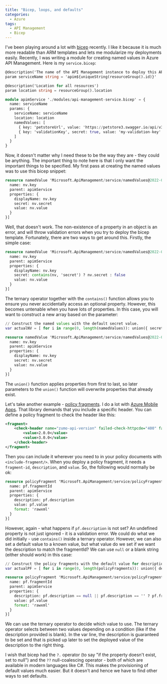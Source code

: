 ```yaml
---
title: "Bicep, loops, and defaults"
categories:
  - Azure
tags:
  - API Management
  - Bicep
---
```


I've been playing around a lot with [bicep](https://learn.microsoft.com/azure/azure-resource-manager/bicep/overview) recently.  I like it because it is much more readable than ARM templates and lets me modularize my deployments easily.  Recently, I was writing a module for creating named values in Azure API Management.  Here is my `service.bicep`:

``` terraform
@description('The name of the API Management instance to deploy this API to.')
param serviceName string = 'apim${uniqueString(resourceGroup().id)}'

@description('Location for all resources')
param location string = resourceGroup().location

module apimService './modules/api-management-service.bicep' = {
  name: serviceName
  params: {
    serviceName: serviceName
    location: location
    namedValues: [
      { key: 'petstoreUrl', value: 'https://petstore3.swagger.io/api/v3' }
      { key: 'validationKey', secret: true, value: 'my-validation-key' }
    ]
  }
}
```

Now, it doesn't matter why I need these to be the way they are - they could be anything.  The important thing to note here is that I only want the important things to be specified.  My first pass at creating the named values was to use this bicep snippet:

``` terraform
resource namedValue 'Microsoft.ApiManagement/service/namedValues@2022-04-01-preview' = [for nv in namedValues: {
  name: nv.key
  parent: apimService
  properties: {
    displayName: nv.key
    secret: nv.secret
    value: nv.value
  }
}]
```

Well, that doesn't work.  The non-existence of a property in an object is an error, and will throw validation errors when you try to deploy the bicep template. Fortunately, there are two ways to get around this.  Firstly, the simple case:

``` terraform
resource namedValue 'Microsoft.ApiManagement/service/namedValues@2022-04-01-preview' = [for nv in namedValues: {
  name: nv.key
  parent: apimService
  properties: {
    displayName: nv.key
    secret: contains(nv, 'secret') ? nv.secret : false
    value: nv.value
  }
}]
```

The ternary operator together with the `contains()` function allows you to ensure you never accidentally access an optional property.  However, this becomes untenable when you have lots of properties.  In this case, you will want to construct a new array based on the parameter:

``` terraform
// Construct the named values with the default secret value.
var actualNV = [ for i in range(0, length(namedValues)): union({ secret: false }, namedValues[i]) ]

resource namedValue 'Microsoft.ApiManagement/service/namedValues@2022-04-01-preview' = [for nv in actualNV: {
  name: nv.key
  parent: apimService
  properties: {
    displayName: nv.key
    secret: nv.secret
    value: nv.value
  }
}]
```

The `union()` function applies properties from first to last, so later parameters to the `union()` function will overwrite properties that already exist.  

Let's take another example - [policy fragments](https://learn.microsoft.com/azure/api-management/policy-fragments).  I do a lot with [Azure Mobile Apps](https://github.com/azure/azure-mobile-apps).  That library demands that you include a specific header.  You can define a policy fragment to check the header like this:

``` xml
<fragment>
    <check-header name="zumo-api-version" failed-check-httpcde="400" failed-check-error-message="Bad Request" ignore-case="true">
        <value>2.0.0</value>
        <value>3.0.0</value>
    </check-header>
</fragment>
```

Then you can include it wherever you need to in your policy documents with `<include-fragment/>`.  When you deploy a policy fragment, it needs a `fragment-id`, `description`, and `value`.  So, the following would normally be ok:

``` terraform
resource policyFragment 'Microsoft.ApiManagement/service/policyFragments@2022-04-01-preview' = [ for pf in policyFragments: {
  name: pf.fragmentId
  parent: apimService
  properties: {
    description: pf.description
    value: pf.value
    format: 'rawxml'
  }
}]
```

However, again - what happens if `pf.description` is not set?  An undefined property is not just ignored - it is a validation error.  We could do what we did initially - use `contains()` inside a ternary operator.  However, we can also set a default value to a known value, but what value do we set if we want the description to match the fragmentId?  We can use `null` or a blank string (either should work) in this case:

``` terraform
// Construct the policy fragments with the default value for description.
var actualPF = [ for i in range(0, length(policyFragments)): union({ description: '' }, namedValues[i]) ]

resource policyFragment 'Microsoft.ApiManagement/service/policyFragments@2022-04-01-preview' = [ for pf in actualPF: {
  name: pf.fragmentId
  parent: apimService
  properties: {
    description: pf.description == null || pf.description == '' ? pf.fragmentId : pf.description
    value: pf.value
    format: 'rawxml'
  }
}]
```

We can use the ternary operator to decide which value to use.  The ternary operator selects between two values depending on a condition (like if the description provided is blank).  In the var line, the description is guaranteed to be set and that is picked up later to set the deployed value of the description to the right thing.

I wish that bicep had the `?.` operator (to say "if the property doesn't exist, set to null") and the `??` null-coalescing operator - both of which are available in modern languages like C#.  This makes the provisioning of default values much easier.  But it doesn't and hence we have to find other ways to set defaults.
